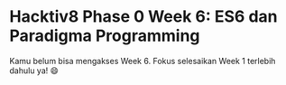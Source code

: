 # Hacktiv8 Phase 0 Week 6: ES6 dan Paradigma Programming

Kamu belum bisa mengakses Week 6. Fokus selesaikan Week 1 terlebih dahulu ya! :smile:
<!---
![Header](assets/header-w1.jpg)

Sampailah di minggu terakhir phase 0 ! Sangat diharapkan apabila kamu sudah paham dan menyelesaikan tugas di minggu sebelumnya dengan baik. Di minggu terakhir ini, kamu akan berkenalan dengan JavaScript ES6  :bowtie:

![Let's start!](assets/start.png)

## Senin - EcmaScript 6

- :notebook_with_decorative_cover:
[Mengenal Sintaks ES6](https://github.com/hacktiv8/phase-0-activities/blob/master/modules/js-es6.md)
- :notebook_with_decorative_cover: [Mengenal berbagai macam paradigma pemrograman](https://github.com/hacktiv8/phase-0-activities/blob/master/modules/programming-paradigm.md)
- :notebook_with_decorative_cover:
[Mengenal OOP pada JavaScript ES6](https://github.com/hacktiv8/phase-0-activities/blob/master/modules/oop-basics.md)
- :anchor:
[Mengubah Sintaks ES5 ke ES6 dan Object menjadi Class](https://github.com/hacktiv8/phase-0-activities/blob/master/modules/anchor-es5-to-es6.md)

## Selasa - Paradigma Object Oriented Programming dan Functional Programming

- :notebook_with_decorative_cover:
[Mengenal Functional Programming pada JavaScript ES6](https://github.com/hacktiv8/phase-0-activities/blob/master/modules/functional-basics.md)
- :anchor:
[Menggunakan Higher Order Function dan Map, Filter, dan Reduce di JavaScript untuk menyelesaikan kasus sederhana ](https://github.com/hacktiv8/phase-0-activities/blob/master/modules/anchor-es6-functional.md)

## Rabu: Final Online Live Coding Part 1
- :anchor:
Melakukan Live Coding secara Online dengan [Codeshare](https://codeshare.io)

## Kamis: Final Online Live Coding Part 2
- :anchor:
Melakukan Live Coding secara Online dengan [Codeshare](https://codeshare.io)

## Jumat: Final Online Live Coding Part 3
- :anchor:
Melakukan Live Coding secara Online dengan [Codeshare](https://codeshare.io)

## Sabtu dan Minggu

- [Refleksi kegiatan pekan ini](https://github.com/hacktiv8/phase-0-activities/blob/master/modules/reflection.md)
- [Blogging teknikal terkait skill pekan ini](https://github.com/hacktiv8/phase-0-activities/blob/master/modules/blog.md)

Selamat berpetualang dengan istilah dan teknologi yang makin seru! Jika ada hal yang perlu ditanyakan, langsung saja berdiskusi di grup ya.

Salam,

Tim Hacktiv8

![Hacktiv8 Banner](assets/banner.png)

--->
